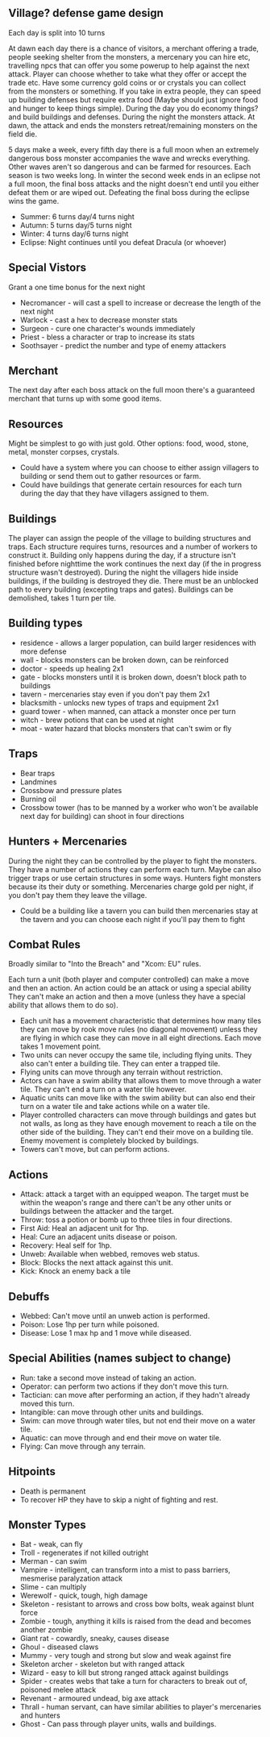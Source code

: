 ## Village? defense game design

Each day is split into 10 turns 

At dawn each day there is a chance of visitors, a merchant offering a trade, people seeking shelter from the monsters, a mercenary you can hire etc, travelling npcs that can offer you some powerup to help against the next attack. 
Player can choose whether to take what they offer or accept the trade etc. Have some currency gold coins or or crystals you can collect from the monsters or something. 
If you take in extra people, they can speed up building defenses but require extra food (Maybe should just ignore food and hunger to keep things simple).
During the day you do economy things? and build buildings and defenses. 
During the night the monsters attack. At dawn, the attack and ends the monsters retreat/remaining monsters on the field die.

5 days make a week, every fifth day there is a full moon when an extremely dangerous boss monster accompanies the wave and wrecks everything. Other waves aren't so dangerous and can be farmed for resources.
Each season is two weeks long. In winter the second week ends in an eclipse not a full moon, the final boss attacks and the night doesn't end until you either defeat them or are wiped out. 
Defeating the final boss during the eclipse wins the game.

* Summer: 6 turns day/4 turns night
* Autumn: 5 turns day/5 turns night
* Winter: 4 turns day/6 turns night
* Eclipse: Night continues until you defeat Dracula (or whoever)

## Special Vistors
Grant a one time bonus for the next night
* Necromancer - will cast a spell to increase or decrease the length of the next night
* Warlock - cast a hex to decrease monster stats
* Surgeon - cure one character's wounds immediately
* Priest - bless a character or trap to increase its stats
* Soothsayer - predict the number and type of enemy attackers

## Merchant
The next day after each boss attack on the full moon there's a guaranteed merchant that turns up with some good items.

## Resources
Might be simplest to go with just gold. Other options: food, wood, stone, metal, monster corpses, crystals.
* Could have a system where you can choose to either assign villagers to building or send them out to gather resources or farm.
* Could have buildings that generate certain resources for each turn during the day that they have villagers assigned to them.

## Buildings
The player can assign the people of the village to building structures and traps.
Each structure requires turns, resources and a number of workers to construct it. 
Building only happens during the day, if a structure isn't finished before nighttime the work continues the next day (if the in progress structure wasn't destroyed).
During the night the villagers hide inside buildings, if the building is destroyed they die.
There must be an unblocked path to every building (excepting traps and gates).
Buildings can be demolished, takes 1 turn per tile.

## Building types
* residence - allows a larger population, can build larger residences with more defense
* wall - blocks monsters can be broken down, can be reinforced
* doctor - speeds up healing 2x1
* gate - blocks monsters until it is broken down, doesn't block path to buildings
* tavern - mercenaries stay even if you don't pay them 2x1
* blacksmith - unlocks new types of traps and equipment 2x1
* guard tower - when manned, can attack a monster once per turn
* witch - brew potions that can be used at night 
* moat - water hazard that blocks monsters that can't swim or fly

## Traps
* Bear traps
* Landmines
* Crossbow and pressure plates
* Burning oil
* Crossbow tower (has to be manned by a worker who won't be available next day for building) can shoot in four directions

## Hunters + Mercenaries
During the night they can be controlled by the player to fight the monsters. They have a number of actions they can perform each turn. Maybe can also trigger traps or use certain structures in some ways.
Hunters fight monsters because its their duty or something.
Mercenaries charge gold per night, if you don't pay them they leave the village.
* Could be a building like a tavern you can build then mercenaries stay at the tavern and you can choose each night if you'll pay them to fight

## Combat Rules
Broadly similar to "Into the Breach" and "Xcom: EU" rules.

Each turn a unit (both player and computer controlled) can make a move and then an action. 
An action could be an attack or using a special ability
They can't make an action and then a move (unless they have a special ability that allows them to do so).

* Each unit has a movement characteristic that determines how many tiles they can move by rook move rules (no diagonal movement) unless they are flying in which case they can move in all eight directions. Each move takes 1 movement point.
* Two units can never occupy the same tile, including flying units. They also can't enter a building tile. They can enter a trapped tile.
* Flying units can move through any terrain without restriction.
* Actors can have a swim ability that allows them to move through a water tile. They can't end a turn on a water tile however.
* Aquatic units can move like with the swim ability but can also end their turn on a water tile and take actions while on a water tile.
* Player controlled characters can move through buildings and gates but not walls, as long as they have enough movement to reach a tile on the other side of the building. They can't end their move on a building tile. Enemy movement is completely blocked by buildings.
* Towers can't move, but can perform actions.

## Actions
* Attack: attack a target with an equipped weapon. The target must be within the weapon's range and there can't be any other units or buildings between the attacker and the target.
* Throw: toss a potion or bomb up to three tiles in four directions.
* First Aid: Heal an adjacent unit for 1hp.
* Heal: Cure an adjacent units disease or poison.
* Recovery: Heal self for 1hp.
* Unweb: Available when webbed, removes web status.
* Block: Blocks the next attack against this unit.
* Kick: Knock an enemy back a tile

## Debuffs 
* Webbed: Can't move until an unweb action is performed.
* Poison: Lose 1hp per turn while poisoned.
* Disease: Lose 1 max hp and 1 move while diseased.

## Special Abilities (names subject to change)
* Run: take a second move instead of taking an action.
* Operator: can perform two actions if they don't move this turn.
* Tactician: can move after performing an action, if they hadn't already moved this turn.
* Intangible: can move through other units and buildings.
* Swim: can move through water tiles, but not end their move on a water tile.
* Aquatic: can move through and end their move on water tile.
* Flying: Can move through any terrain.
 
## Hitpoints
* Death is permanent
* To recover HP they have to skip a night of fighting and rest.

## Monster Types
* Bat - weak, can fly
* Troll - regenerates if not killed outright
* Merman - can swim
* Vampire - intelligent, can transform into a mist to pass barriers, mesmerise paralyzation attack
* Slime - can multiply
* Werewolf - quick, tough, high damage
* Skeleton - resistant to arrows and cross bow bolts, weak against blunt force
* Zombie - tough, anything it kills is raised from the dead and becomes another zombie
* Giant rat - cowardly, sneaky, causes disease
* Ghoul - diseased claws
* Mummy - very tough and strong but slow and weak against fire
* Skeleton archer - skeleton but with ranged attack
* Wizard - easy to kill but strong ranged attack against buildings
* Spider - creates webs that take a turn for characters to break out of, poisoned melee attack
* Revenant - armoured undead, big axe attack
* Thrall - human servant, can have similar abilities to player's mercenaries and hunters
* Ghost - Can pass through player units, walls and buildings. 